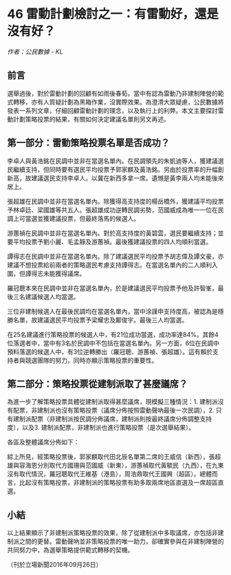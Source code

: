 # 46 雷動計劃檢討之一：有雷動好，還是沒有好？

_作者：公民數據 - KL_

## 前言

選舉過後，對於雷動計劃的回顧有如雨後春荀。當中有認為雷動乃非建制陣營的範式轉移，亦有人質疑計劃為黑箱作業，沒實際效果。為澄清大眾疑慮，公民數據將發表一系列文章，仔細回顧雷動計劃的理念，以及執行上的利弊。本文主要探討雷動計劃策略投票的結果，有關如何決定建議名單則另文再述。

## 第一部分：雷動策略投票名單是否成功？

李卓人與黃浩銘在民調中並非在當選名單內。在民調領先的朱凱迪等人，獲建議選民繼續支持，但同時要有選民平均投票予郭家麒及黃浩銘。另由於投票率的升幅創新高，故建議選民支持李卓人，以冀在新西多拿一席。遺憾是黃李兩人均未能後來居上。

張超雄在民調中並非在當選名單內。除獲得高支持度的楊岳橋外，獲建議平均投票予林卓廷、梁國雄等共五人。張超雄成功逆轉民調劣勢，范國威成為唯一一位在民調上可當選並獲建議投票，但最終落馬的候選人。

游蕙禎在民調中並非在當選名單內。對於高支持度的黃碧雲，選民要繼續支持；並要平均投票予劉小麗、毛孟靜及游蕙禎。最後獲建議投票的四人均順利當選。

譚得志在民調中並非在當選名單內。除了建議選民平均投票予胡志偉及譚文豪，亦建議不想投票給前兩者的策略選民考慮支持譚得志。在當選名單內的二人順利入圍，但譚得志未能獲得議席。

羅冠聰本來在民調中並非在當選名單內，於是建議選民平均投票予他及許智峯，最後三名建議候選人均當選。

三位非建制候選人在最後民調均在當選名單內，當中涂謹申支持度高，被認為是穩勝名單，故建議選民平均投票予梁耀忠及鄺俊宇。最後三人均當選。

在25名建議進行策略投票的候選人中，有21位成功當選，成功率達84%。其餘4位落選者中，當中有3名於民調中不包括在當選名單內。另一方面，6位在民調中預料落選的候選人中，有3位逆轉勝出（羅冠聰、游蕙禎、張超雄）。這有賴於支持者與競選團隊的努力，同時亦顯示策略投票的重要性。

## 第二部分：策略投票從建制派取了甚麼議席？

為進一步了解策略投票具體從建制派取得甚麼議席，現模擬三種情況：1. 建制派沒有配票，非建制派也沒有策略投票（議席分佈按照雷動聲吶最後一次民調），2. 只有建制派配票（非建制派按民調分佈議席，建制派則按最終議席分佈調整支持度），以及3. 建制派配票，非建制派也進行策略投票（是次選舉結果）。

各區及整體議席分佈如下：

綜上所見，經策略投票後，郭家麒取代田北辰名單第二席的王威信（新西），張超雄與容海恩分別取代方國珊與范國威（新東），游蕙禎取代黃毓民（九西），在九東沒有取代情況，羅冠聰取代王維基（港島），周浩鼎取代王國興（超區）。總體而言，比起沒有策略投票，非建制派的策略投票有助多取兩席地區直選及一席超區直選。

## 小結

以上結果顯示了非建制派策略投票的效果，除了從建制派中多取議席，亦包括非建制派之間的更替。雷動聲吶並非策略投票的唯一助力，卻確實參與在非建制陣營的共同努力中，為選舉策略提供範式轉移的契機。

（刊於立場新聞2016年09月26日）

